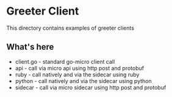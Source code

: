 # Greeter Client

This directory contains examples of greeter clients

## What's here

- client.go - standard go-micro client call
- api - call via micro api using http post and protobuf
- ruby - call natively and via the sidecar using ruby
- python - call natively and via the sidecar using python
- sidecar - call via micro sidecar using http post and protobuf

